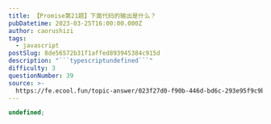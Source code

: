 ```yaml
---
title: 【Promise第21题】下面代码的输出是什么？
pubDatetime: 2023-03-25T16:00:00.000Z
author: caorushizi
tags:
  - javascript
postSlug: 8de56572b31f1affed893945384c915d
description: "```typescriptundefined```"
difficulty: 3
questionNumber: 39
source: >-
  https://fe.ecool.fun/topic-answer/023f27d0-f90b-446d-bd6c-293e95f9c9b8?orderBy=updateTime&order=desc&tagId=10
---
```


```typescript
undefined;
```
